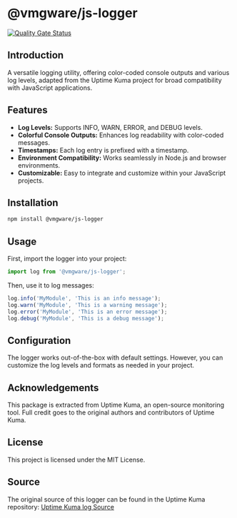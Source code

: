 # @vmgware/js-logger

[![Quality Gate Status](https://sonar.vmgware.dev/api/project_badges/measure?project=VMGWARE_js-logger_AYzM1fgjPR--spDn0sJW&metric=alert_status&token=sqb_45ffe2dff92598895612df73e7c3c0bb0e1d6d90)](https://sonar.vmgware.dev/dashboard?id=VMGWARE_js-logger_AYzM1fgjPR--spDn0sJW)

## Introduction

A versatile logging utility, offering color-coded console outputs and various log levels, adapted from the Uptime Kuma project for broad compatibility with JavaScript applications.

## Features

- **Log Levels:** Supports INFO, WARN, ERROR, and DEBUG levels.
- **Colorful Console Outputs:** Enhances log readability with color-coded messages.
- **Timestamps:** Each log entry is prefixed with a timestamp.
- **Environment Compatibility:** Works seamlessly in Node.js and browser environments.
- **Customizable:** Easy to integrate and customize within your JavaScript projects.

## Installation

```bash
npm install @vmgware/js-logger
```

## Usage

First, import the logger into your project:

```javascript
import log from '@vmgware/js-logger';
```

Then, use it to log messages:

```javascript
log.info('MyModule', 'This is an info message');
log.warn('MyModule', 'This is a warning message');
log.error('MyModule', 'This is an error message');
log.debug('MyModule', 'This is a debug message');
```

## Configuration

The logger works out-of-the-box with default settings. However, you can customize the log levels and formats as needed in your project.

## Acknowledgements

This package is extracted from Uptime Kuma, an open-source monitoring tool. Full credit goes to the original authors and contributors of Uptime Kuma.

## License

This project is licensed under the MIT License.

## Source

The original source of this logger can be found in the Uptime Kuma repository: [Uptime Kuma log Source](https://github.com/louislam/uptime-kuma/blob/master/src/util.ts)
